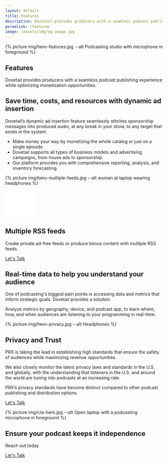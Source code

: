 ```yaml
---
layout: default
title: Features
description: Dovetail provides producers with a seamless podcast publishing experience while optimizing monetization opportunities.
permalink: /features
image: /assets/img/og-image.jpg
---
```

<section class="text-white lede hero px-5 pb-5 m-0">
  <div class="hero-image">
    <div>
    {% picture img/hero-features.jpg --alt Podcasting studio with microphone in foreground %}
    </div>
  </div>
  <div class="hero-content container col-xxl-8">
    <div class="row">
      <div class="col-md-8">
        <div class="hero-content-inner">
          <h1 class="mb-4 fw-bold">Features</h1>
          <p class="lead fs-4">Dovetail provides producers with a seamless podcast publishing experience while optimizing monetization opportunities.</p>
        </div>
      </div>
    </div>
  </div>
</section>

<section class="bg-white p-5">
  <div class="container col-xxl-8">
    <h2 class="display-6 mb-3 ">Save time, costs, and resources with dynamic ad insertion</h2>
    <p>Dovetail’s dynamic ad insertion feature seamlessly stitches sponsorship messages into produced audio, at any break in your show, to any target that exists in the system.</p>
    <ul>
      <li>Make money your way by monetizing the whole catalog or just on a single episode.</li>
      <li>Dovetail supports all types of business models and advertising campaigns, from house ads to sponsorship.</li>
      <li>Our platform provides you with comprehensive reporting, analysis, and inventory forecasting.</li>
    </ul>
  </div>
</section>

<section class="hero hero-no-x text-white">
  <div class="hero-image">
    <div>{% picture img/hero-multiple-feeds.jpg --alt woman at laptop wearing headphones %}</div>
  </div>
  <div class="pt-5 pb-4">
    <div class="hero-content container col-xxl-8">
      <div class="row">
        <div class="icon-svg quote-mark d-flex  justify-content-center col-5">
          <img src="/assets/img/rss-outline.svg" alt="RSS Icon" aria-hidden="true" class="" width="100" height="100" />
        </div>
        <div class="hero-content-inner col-6 ms-auto">
          <h2 class="display-6 mb-4">Multiple RSS feeds</h2>
          <p class="lead">Create private ad-free feeds or produce bonus content with multiple RSS feeds.</p>
          <p class="mt-4 mb-0"><a href="{% link pages/contact.md %}" type="button" class="btn btn-primary px-4 gap-3">Let's Talk</a></p>
        </div>
      </div>
    </div>
  </div>
</section>

<section class="bg-white  p-5">
  <div class="container col-xxl-8">
    <h2 class="display-6 mb-3">Real-time data to help you understand your audience</h2>
    <p class="lead">One of podcasting's biggest pain points is accessing data and metrics that inform strategic goals. Dovetail provides a solution.</p>
    <p>Analyze metrics by geography, device, and podcast app, to learn where, how, and when audiences are listening to your programming in real-time.</p>
  </div>
</section>

<section class="hero p-5">
  <div class="hero-image">
    <div>
    {% picture img/hero-privacy.jpg --alt Headphones %}
    </div>
  </div>
  <div class="hero-content container col-xxl-8">
    <div class="row">
      <div class="col-md-8">
        <div class="hero-content-inner">
          <h1 class="mb-4 fw-bold">Privacy and Trust</h1>
          <p class="lead">PRX is taking the lead in establishing high standards that ensure the safety of audiences while maximizing revenue opportunities.</p>
          <p>We also closely monitor the latest privacy laws and standards in the U.S. and globally, with the understanding that listeners in the U.S. and around the world are tuning into podcasts at an increasing rate.</p>
          <p>PRX’s privacy standards have become distinct compared to other podcast publishing and distribution options.</p>
          <p class="mb-4"><a href="{% link pages/contact.md %}" type="button" class="btn btn-primary px-4 gap-3">Let's Talk</a></p>
        </div>
      </div>
    </div>
  </div>
</section>

<aside class="text-white hero px-4 m-0 cta">
  <div class="hero-image">
    <div>{% picture img/cta-hero.jpg --alt Open laptop with a podcasting microphone in foreground %}</div>
  </div>
  <div class="hero-content container col-xxl-8 text-center">
    <div class="hero-content-inner">
      <h2 class="display-6 fw-bold">Ensure your podcast keeps it independence</h2>
      <p class="fs-3 mt-2 mb-4">Reach out today</p>
      <p class="text-center mt-4 mb-0"><a href="{% link pages/contact.md %}" type="button" class="btn btn-primary px-4 gap-3">Let's Talk</a></p>
    </div>
  </div>
</aside>
